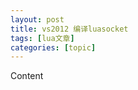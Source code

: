 ```yaml
---
layout: post
title: vs2012 编译luasocket 
tags: [lua文章]
categories: [topic]
---
```

<div id="myAffix" class="shadow-bottom-center hidden-xs">
      <div class="categories-list-header">
        Content
      </div>
      <div class="content-text"></div>
    </div>